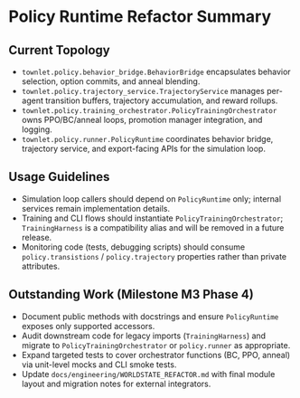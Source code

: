 # Policy Runtime Refactor Summary

## Current Topology

- ``townlet.policy.behavior_bridge.BehaviorBridge`` encapsulates behavior selection, option commits, and anneal blending.
- ``townlet.policy.trajectory_service.TrajectoryService`` manages per-agent transition buffers, trajectory accumulation, and reward rollups.
- ``townlet.policy.training_orchestrator.PolicyTrainingOrchestrator`` owns PPO/BC/anneal loops, promotion manager integration, and logging.
- ``townlet.policy.runner.PolicyRuntime`` coordinates behavior bridge, trajectory service, and export-facing APIs for the simulation loop.

## Usage Guidelines

- Simulation loop callers should depend on ``PolicyRuntime`` only; internal services remain implementation details.
- Training and CLI flows should instantiate ``PolicyTrainingOrchestrator``; ``TrainingHarness`` is a compatibility alias and will be removed in a future release.
- Monitoring code (tests, debugging scripts) should consume ``policy.transistions`` / ``policy.trajectory`` properties rather than private attributes.

## Outstanding Work (Milestone M3 Phase 4)

- Document public methods with docstrings and ensure ``PolicyRuntime`` exposes only supported accessors.
- Audit downstream code for legacy imports (``TrainingHarness``) and migrate to ``PolicyTrainingOrchestrator`` or ``policy.runner`` as appropriate.
- Expand targeted tests to cover orchestrator functions (BC, PPO, anneal) via unit-level mocks and CLI smoke tests.
- Update ``docs/engineering/WORLDSTATE_REFACTOR.md`` with final module layout and migration notes for external integrators.
